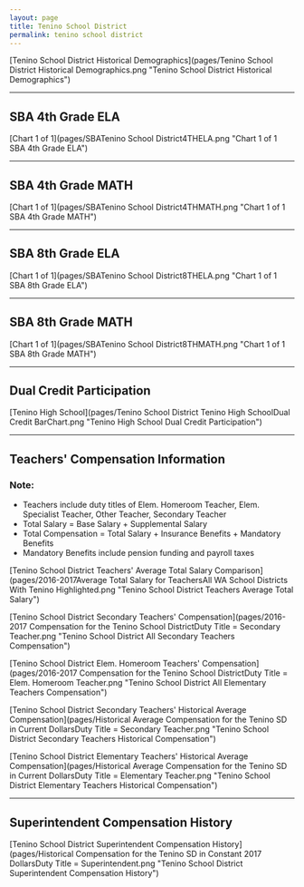 ```yaml
---
layout: page
title: Tenino School District
permalink: tenino school district
---
```



[Tenino School District Historical Demographics](pages/Tenino School District Historical Demographics.png "Tenino School District Historical Demographics")

___

## SBA 4th Grade ELA

[Chart 1 of 1](pages/SBATenino School District4THELA.png "Chart 1 of 1 SBA 4th Grade ELA")


___

## SBA 4th Grade MATH

[Chart 1 of 1](pages/SBATenino School District4THMATH.png "Chart 1 of 1 SBA 4th Grade MATH")


___

## SBA 8th Grade ELA

[Chart 1 of 1](pages/SBATenino School District8THELA.png "Chart 1 of 1 SBA 8th Grade ELA")


___

## SBA 8th Grade MATH

[Chart 1 of 1](pages/SBATenino School District8THMATH.png "Chart 1 of 1 SBA 8th Grade MATH")


___

## Dual Credit Participation

[Tenino High School](pages/Tenino School District Tenino High SchoolDual Credit BarChart.png "Tenino High School Dual Credit Participation")


___

## Teachers' Compensation Information
### Note:
- Teachers include duty titles of Elem. Homeroom Teacher, Elem. Specialist Teacher, Other Teacher, Secondary Teacher
- Total Salary = Base Salary + Supplemental Salary
- Total Compensation = Total Salary + Insurance Benefits + Mandatory Benefits
- Mandatory Benefits include pension funding and payroll taxes

[Tenino School District Teachers' Average Total Salary Comparison](pages/2016-2017Average Total Salary for TeachersAll WA School Districts With Tenino Highlighted.png "Tenino School District Teachers Average Total Salary")

[Tenino School District Secondary Teachers' Compensation](pages/2016-2017 Compensation for the Tenino School DistrictDuty Title = Secondary Teacher.png "Tenino School District All Secondary Teachers Compensation")

[Tenino School District Elem. Homeroom Teachers' Compensation](pages/2016-2017 Compensation for the Tenino School DistrictDuty Title = Elem. Homeroom Teacher.png "Tenino School District All Elementary Teachers Compensation")

[Tenino School District Secondary Teachers' Historical Average Compensation](pages/Historical Average Compensation for the Tenino SD in Current DollarsDuty Title = Secondary Teacher.png "Tenino School District Secondary Teachers Historical Compensation")

[Tenino School District Elementary Teachers' Historical Average Compensation](pages/Historical Average Compensation for the Tenino SD in Current DollarsDuty Title = Elementary Teacher.png "Tenino School District Elementary Teachers Historical Compensation")


___

## Superintendent Compensation History

[Tenino School District Superintendent Compensation History](pages/Historical Compensation for the Tenino SD in Constant 2017 DollarsDuty Title = Superintendent.png "Tenino School District Superintendent Compensation History")

